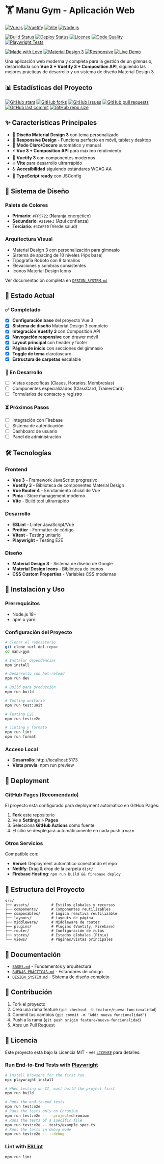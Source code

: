 # 🏋️ Manu Gym - Aplicación Web

[![Vue.js](https://img.shields.io/badge/Vue.js-v3.4-4FC08D?style=for-the-badge&logo=vue.js&logoColor=white)](https://vuejs.org/)
[![Vuetify](https://img.shields.io/badge/Vuetify-v3.0-1867C0?style=for-the-badge&logo=vuetify&logoColor=white)](https://vuetifyjs.com/)
[![Vite](https://img.shields.io/badge/Vite-v6.3-646CFF?style=for-the-badge&logo=vite&logoColor=white)](https://vitejs.dev/)
[![Node.js](https://img.shields.io/badge/Node.js-18+-339933?style=for-the-badge&logo=node.js&logoColor=white)](https://nodejs.org/)

[![Build Status](https://img.shields.io/github/actions/workflow/status/cesarconte/manu-gym/ci.yml?branch=main&style=for-the-badge&logo=github&logoColor=white)](https://github.com/cesarconte/manu-gym/actions)
[![Deploy Status](https://img.shields.io/github/deployments/cesarconte/manu-gym/github-pages?style=for-the-badge&logo=github&logoColor=white&label=Deploy)](https://github.com/cesarconte/manu-gym/deployments)
[![License](https://img.shields.io/github/license/cesarconte/manu-gym?style=for-the-badge&color=green)](./LICENSE)
[![Code Quality](https://img.shields.io/badge/ESLint-Passed-4B32C3?style=for-the-badge&logo=eslint&logoColor=white)](https://eslint.org/)
[![Playwright Tests](https://img.shields.io/badge/E2E_Tests-Playwright-45ba4b?style=for-the-badge&logo=playwright&logoColor=white)](https://playwright.dev/)

[![Made with Love](https://img.shields.io/badge/Made%20with-❤️-red?style=for-the-badge)](https://github.com/cesarconte)
[![Material Design 3](https://img.shields.io/badge/Design-Material%20Design%203-blue?style=for-the-badge&logo=material-design&logoColor=white)](https://m3.material.io/)
[![Responsive](https://img.shields.io/badge/Mobile-Responsive-orange?style=for-the-badge&logo=responsive&logoColor=white)](https://developer.mozilla.org/en-US/docs/Learn/CSS/CSS_layout/Responsive_Design)
[![Live Demo](https://img.shields.io/badge/Live-Demo-success?style=for-the-badge&logo=vercel&logoColor=white)](https://cesarconte.github.io/manu-gym/)

Una aplicación web moderna y completa para la gestión de un gimnasio, desarrollada con **Vue 3 + Vuetify 3 + Composition API**, siguiendo las mejores prácticas de desarrollo y un sistema de diseño Material Design 3.

## 📊 **Estadísticas del Proyecto**

[![GitHub stars](https://img.shields.io/github/stars/cesarconte/manu-gym?style=social)](https://github.com/cesarconte/manu-gym/stargazers)
[![GitHub forks](https://img.shields.io/github/forks/cesarconte/manu-gym?style=social)](https://github.com/cesarconte/manu-gym/network/members)
[![GitHub issues](https://img.shields.io/github/issues/cesarconte/manu-gym?color=red)](https://github.com/cesarconte/manu-gym/issues)
[![GitHub pull requests](https://img.shields.io/github/issues-pr/cesarconte/manu-gym?color=blue)](https://github.com/cesarconte/manu-gym/pulls)
[![GitHub last commit](https://img.shields.io/github/last-commit/cesarconte/manu-gym)](https://github.com/cesarconte/manu-gym/commits/main)
[![GitHub repo size](https://img.shields.io/github/repo-size/cesarconte/manu-gym)](https://github.com/cesarconte/manu-gym)

## ✨ **Características Principales**

- 🎨 **Diseño Material Design 3** con tema personalizado
- 📱 **Responsive Design** - Funciona perfecto en móvil, tablet y desktop
- 🌙 **Modo Claro/Oscuro** automático y manual
- ⚡ **Vue 3 + Composition API** para máximo rendimiento
- 🎯 **Vuetify 3** con componentes modernos
- 🔥 **Vite** para desarrollo ultrarrápido
- ♿ **Accesibilidad** siguiendo estándares WCAG AA
- 📏 **TypeScript ready** con JSConfig

## 🎨 **Sistema de Diseño**

### Paleta de Colores

- **Primario**: `#FF5722` (Naranja energético)
- **Secundario**: `#2196F3` (Azul confianza)
- **Terciario**: `#4CAF50` (Verde salud)

### Arquitectura Visual

- Material Design 3 con personalización para gimnasio
- Sistema de spacing de 10 niveles (4px base)
- Tipografía Roboto con 8 tamaños
- Elevaciones y sombras consistentes
- Iconos Material Design Icons

Ver documentación completa en [`DESIGN_SYSTEM.md`](./DESIGN_SYSTEM.md)

## 🚀 **Estado Actual**

### ✅ Completado

- [x] **Configuración base** del proyecto Vue 3
- [x] **Sistema de diseño** Material Design 3 completo
- [x] **Integración Vuetify 3** con Composition API
- [x] **Navegación responsive** con drawer móvil
- [x] **Layout principal** con header y footer
- [x] **Página de inicio** con secciones del gimnasio
- [x] **Toggle de tema** claro/oscuro
- [x] **Estructura de carpetas** escalable

### 🔄 En Desarrollo

- [ ] Vistas específicas (Clases, Horarios, Membresías)
- [ ] Componentes especializados (ClassCard, TrainerCard)
- [ ] Formularios de contacto y registro

### ⏳ Próximos Pasos

- [ ] Integración con Firebase
- [ ] Sistema de autenticación
- [ ] Dashboard de usuario
- [ ] Panel de administración

## 🛠️ **Tecnologías**

### Frontend

- **Vue 3** - Framework JavaScript progresivo
- **Vuetify 3** - Biblioteca de componentes Material Design
- **Vue Router 4** - Enrutamiento oficial de Vue
- **Pinia** - Store management moderno
- **Vite** - Build tool ultrarrápido

### Desarrollo

- **ESLint** - Linter JavaScript/Vue
- **Prettier** - Formatter de código
- **Vitest** - Testing unitario
- **Playwright** - Testing E2E

### Diseño

- **Material Design 3** - Sistema de diseño de Google
- **Material Design Icons** - Biblioteca de iconos
- **CSS Custom Properties** - Variables CSS modernas

## 🚀 **Instalación y Uso**

### Prerrequisitos

- Node.js 18+
- npm o yarn

### Configuración del Proyecto

```bash
# Clonar el repositorio
git clone <url-del-repo>
cd manu-gym

# Instalar dependencias
npm install

# Desarrollo con hot-reload
npm run dev

# Build para producción
npm run build

# Testing unitario
npm run test:unit

# Testing E2E
npm run test:e2e

# Linting y formato
npm run lint
npm run format
```

### Acceso Local

- **Desarrollo**: http://localhost:5173
- **Vista previa**: npm run preview

## 🚀 **Deployment**

### GitHub Pages (Recomendado)

El proyecto está configurado para deployment automático en GitHub Pages:

1. **Fork** este repositorio
2. Ve a **Settings** > **Pages**
3. Selecciona **GitHub Actions** como fuente
4. El sitio se desplegará automáticamente en cada push a `main`

### Otros Servicios

Compatible con:

- **Vercel**: Deployment automático conectando el repo
- **Netlify**: Drag & drop de la carpeta `dist/`
- **Firebase Hosting**: `npm run build && firebase deploy`

## 📁 **Estructura del Proyecto**

```
src/
├── assets/          # Estilos globales y recursos
├── components/      # Componentes reutilizables
├── composables/     # Lógica reactiva reutilizable
├── layouts/         # Layouts de página
├── middleware/      # Middleware de router
├── plugins/         # Plugins (Vuetify, Firebase)
├── router/          # Configuración de rutas
├── stores/          # Estados globales (Pinia)
└── views/           # Páginas/vistas principales
```

## 📖 **Documentación**

- [`BASES.md`](./BASES.md) - Fundamentos y arquitectura
- [`BUENAS_PRÁCTICAS.md`](./BUENAS_PRÁCTICAS.md) - Estándares de código
- [`DESIGN_SYSTEM.md`](./DESIGN_SYSTEM.md) - Sistema de diseño completo

## 🤝 **Contribución**

1. Fork el proyecto
2. Crea una rama feature (`git checkout -b feature/nueva-funcionalidad`)
3. Commit tus cambios (`git commit -m 'Add: nueva funcionalidad'`)
4. Push a la rama (`git push origin feature/nueva-funcionalidad`)
5. Abre un Pull Request

## 📝 **Licencia**

Este proyecto está bajo la Licencia MIT - ver [`LICENSE`](./LICENSE) para detalles.

### Run End-to-End Tests with [Playwright](https://playwright.dev)

```sh
# Install browsers for the first run
npx playwright install

# When testing on CI, must build the project first
npm run build

# Runs the end-to-end tests
npm run test:e2e
# Runs the tests only on Chromium
npm run test:e2e -- --project=chromium
# Runs the tests of a specific file
npm run test:e2e -- tests/example.spec.ts
# Runs the tests in debug mode
npm run test:e2e -- --debug
```

### Lint with [ESLint](https://eslint.org/)

```sh
npm run lint
```
